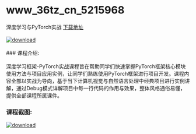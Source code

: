 # www_36tz_cn_5215968
深度学习与PyTorch实战
[下载地址](http://www.36tz.cn/article/5215968 "下载地址")
<br/></br>[![download](http://36tz.cn/muke_img/2020_11_2-5-300x182.png "下载地址")](http://www.36tz.cn/article/5215968 "下载地址")
<br/></br>### 课程介绍:<br/></br>深度学习框架-PyTorch实战课程旨在帮助同学们快速掌握PyTorch框架核心模块使用方法与项目应用实例，让同学们熟练使用PyTorch框架进行项目开发。课程内容全部以实战为导向，基于当下计算机视觉与自然语言处理中经典项目进行实例讲解，通过Debug模式详解项目中每一行代码的作用与效果，整体风格通俗易懂，提供全部课程所属课件。

### 课程截图:
[![download](http://36tz.cn/muke_img/2020_11_1-5.png "下载地址")](http://www.36tz.cn/article/5215968 "下载地址")
